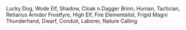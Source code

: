 Lucky Dog, Wode Elf, Shadow, Cloak n Dagger
Brinn, Human, Tactician, Retiarius
Arindor Frostfyre, High Elf, Fire Elementalist, Frigid
Magni Thunderhand, Dwarf, Conduit, Laborer, Nature Calling